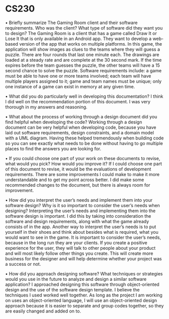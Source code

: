 # CS230

•	Briefly summarize The Gaming Room client and their software requirements. Who was the client? What type of software did they want you to design?
The Gaming Room is a client that has a game called Draw It or Lose It that is only available in an Android app.  They want to develop a web-based version of the app that works on multiple platforms.  In this game, the application will show images as clues to the teams where they will guess a puzzle.  There are four rounds that last one minute each.  The drawings are loaded at a steady rate and are complete at the 30 second mark.  If the time expires before the team guesses the puzzle, the other teams will have a 15 second chance to solve the puzzle.  Software requirements include: a game must be able to have one or more teams involved; each team will have multiple players assigned to it; game and team names must be unique; only one instance of a game can exist in memory at any given time.

•	What did you do particularly well in developing this documentation?
I think I did well on the recommendation portion of this document.  I was very thorough in my answers and reasoning.

•	What about the process of working through a design document did you find helpful when developing the code?
Working through a design document can be very helpful when developing code, because you have laid out software requirements, design constraints, and a domain model with a UML diagram.  Having these helped tremendously when building code so you can see exactly what needs to be done without having to go multiple places to find the answers you are looking for.

•	If you could choose one part of your work on these documents to revise, what would you pick? How would you improve it?
If I could choose one part of this document to revise, it would be the evaluations of development requirements.  There are some improvements I could make to make it more understandable and to get my point across better.  I did make some recommended changes to the document, but there is always room for improvement.

•	How did you interpret the user’s needs and implement them into your software design? Why is it so important to consider the user’s needs when designing?
Interpreting the user’s needs and implementing them into the software design is important.  I did this by taking into consideration the software and design requirements, along with what the game already consists of in the app.  Another way to interpret the user’s needs is to put yourself in their shoes and think about besides what is required, what you would want to see in the game.  It is important to consider the user’s needs, because in the long run they are your clients.  If you create a positive experience for the user, they will talk to other people about your product and will most likely follow other things you create.  This will create more business for the designer and will help determine whether your project was a success or not.

•	How did you approach designing software? What techniques or strategies would you use in the future to analyze and design a similar software application?
I approached designing this software through object-oriented design and the use of the software design template.  I believe the techniques I used worked well together.  As long as the project I am working on uses an object-oriented language, I will use an object-oriented design approach because it is easier to separate and group codes together, so they are easily changed and added on to.

